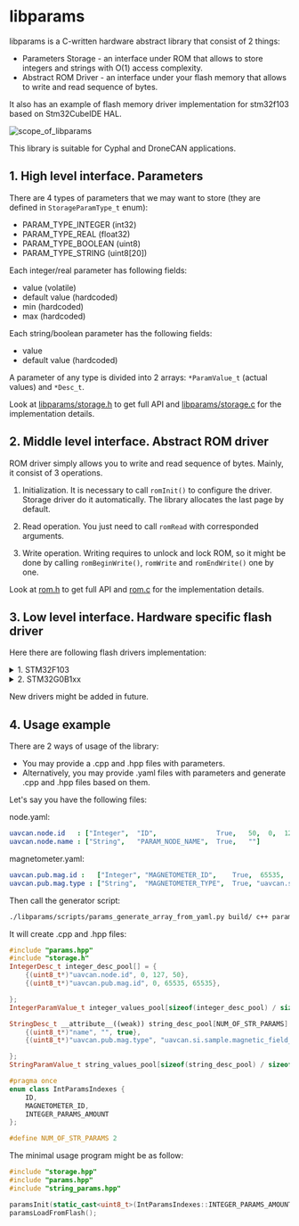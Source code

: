 # libparams

libparams is a C-written hardware abstract library that consist of 2 things:

- Parameters Storage - an interface under ROM that allows to store integers and strings with O(1) access complexity.
- Abstract ROM Driver - an interface under your flash memory that allows to write and read sequence of bytes.

It also has an example of flash memory driver implementation for stm32f103 based on Stm32CubeIDE HAL.

![scope_of_libparams](doc/scope_of_libparams.png?raw=true "scope_of_libparams")

This library is suitable for Cyphal and DroneCAN applications.

## 1. High level interface. Parameters

There are 4 types of parameters that we may want to store (they are defined in `StorageParamType_t` enum):
- PARAM_TYPE_INTEGER (int32)
- PARAM_TYPE_REAL (float32)
- PARAM_TYPE_BOOLEAN (uint8)
- PARAM_TYPE_STRING (uint8[20])

Each integer/real parameter has following fields:
- value (volatile)
- default value (hardcoded)
- min (hardcoded)
- max (hardcoded)

Each string/boolean parameter has the following fields:
- value
- default value (hardcoded)

A parameter of any type is divided into 2 arrays: `*ParamValue_t` (actual values) and `*Desc_t`.

Look at [libparams/storage.h](libparams/storage.h) to get full API and [libparams/storage.c](libparams/storage.c) for the implementation details.

## 2. Middle level interface. Abstract ROM driver

ROM driver simply allows you to write and read sequence of bytes. Mainly, it consist of 3 operations.

1. Initialization. It is necessary to call `romInit()` to configure the driver. Storage driver do it automatically. The library allocates the last page by default.

2. Read operation. You just need to call `romRead` with corresponded arguments.

3. Write operation. Writing requires to unlock and lock ROM, so it might be done by calling `romBeginWrite()`, `romWrite` and `romEndWrite()` one by one.

Look at [rom.h](rom.h) to get full API and [rom.c](rom.c) for the implementation details.

## 3. Low level interface. Hardware specific flash driver

Here there are following flash drivers implementation:

<details>
  <summary>1. STM32F103</summary>

According to [the reference manual](https://www.st.com/resource/en/reference_manual/cd00171190-stm32f101xx-stm32f102xx-stm32f103xx-stm32f105xx-and-stm32f107xx-advanced-arm-based-32-bit-mcus-stmicroelectronics.pdf) STM32F1 has different page size depends on flash size:

| Name | Series | Flash density, KB | Page size, KB |
| ---- | ------ | ----------------- | ------------- |
| Low-density | STM32F101xx, STM32F102xx, STM32F103xx | 16 - 32 | 1 |
| **Medium-density** | STM32F101xx, STM32F102xx, **STM32F103xx** | **64 - 128** | **1** |
| High-density | STM32F101xx, STM32F103xx | 256 - 512 | 2 |
| XL-density | STM32F101xx, STM32F103xx | 768 - 1024 | 2 |
| Connectivity line devices | STM32F105xx, STM32F107xx | any | 1 |

The memory table for stm32f103 with 128 KBytes might rbe represented as below:

| Name    | hex address               | Size        |
| ------- | ------------------------- | ----------- |
| Page 0  | 0x0800 0000 - 0x0800 03FF | 1 KByte     |
| Page 1  | 0x0800 0400 - 0x0800 07FF | 1 KByte     |
| Page 2  | 0x0800 0800 -             | 1 KByte     |
| Page 4  | 0x0800 1000 -             | 1 KByte     |
| Page 8  | 0x0800 2000 -             | 1 KByte     |
| Page 16 | 0x0800 4000 -             | 1 KByte     |
| Page 32 | 0x0800 8000 -             | 1 KByte     |
| Page 63 | 0x0800 FC00 - 0x0800 FFFF | 1 KByte     |
| Page 64 | 0x0801 0000 -             | 1 KByte     |
| Page 127| 0x0801 FC00 - 0x0801 FCFF | 1 KByte     |
| Page 128| 0x0802 0000 -             | 1 KByte     |

</details>

<details>
  <summary>2. STM32G0B1xx</summary>

According to [the reference manual](https://www.st.com/resource/en/reference_manual/rm0444-stm32g0x1-advanced-armbased-32bit-mcus-stmicroelectronics.pdf) STM32G0B1xx has different page size depends on flash size:

Up to 512 Kbytes of Flash memory (Main memory):
- up to 64 Kbytes for STM32G031xx and STM32G041xx / STM32G051xx and
STM32G061xx
- up to 128 Kbytes for STM32G071xx and STM32G081xx
- **up to 512 Kbytes for STM32G0B1xx** and STM32G0C1xx
- Page size: 2 Kbytes
- Subpage size: 512 bytes

So, we have 512 Kbytes dual-bank device.

The main memory is:

| Name          | hex address               | Size        |
| ------------- | ------------------------- | ----------- |
| Page 383      | 0x0807 F804 - 0x0807 FFFF | 2 KByte     |
| Page 258-382  | ...                       | ...         |
| Page 257      | 0x0804 0800 - 0x0804 0FFF | 2 KByte     |
| Page 256      | 0x0804 0000 - 0x0804 07FF | 2 KByte     |
| Page 127      | 0x0803 F800 - 0x0803 FFFF | 2 KByte     |
| Page 2-126    | ...                       | ...         |
| Page 1        | 0x0800 0800 - 0x0800 0FFF | 2 KByte     |
| Page 0        | 0x0800 0000 - 0x0800 07FF | 2 KByte     |

</details>

New drivers might be added in future.

## 4. Usage example

There are 2 ways of usage of the library:
- You may provide a .cpp and .hpp files with parameters.
- Alternatively, you may provide .yaml files with parameters and generate .cpp and .hpp files based on them.

Let's say you have the following files:

node.yaml:

```yaml
uavcan.node.id   : ["Integer",  "ID",               True,   50,  0,  127]
uavcan.node.name : ["String",   "PARAM_NODE_NAME",  True,   ""]
```

magnetometer.yaml:

```yaml
uavcan.pub.mag.id :   ["Integer", "MAGNETOMETER_ID",    True,  65535,  0,  65535]
uavcan.pub.mag.type : ["String",  "MAGNETOMETER_TYPE",  True, "uavcan.si.sample.magnetic_field_strength.Vector3"]
```

Then call the generator script:

```bash
./libparams/scripts/params_generate_array_from_yaml.py build/ c++ params node.yaml magnetometer.yaml
```

It will create .cpp and .hpp files:

```c++
#include "params.hpp"
#include "storage.h"
IntegerDesc_t integer_desc_pool[] = {
    {(uint8_t*)"uavcan.node.id", 0, 127, 50},
    {(uint8_t*)"uavcan.pub.mag.id", 0, 65535, 65535},

};
IntegerParamValue_t integer_values_pool[sizeof(integer_desc_pool) / sizeof(IntegerDesc_t)];

StringDesc_t __attribute__((weak)) string_desc_pool[NUM_OF_STR_PARAMS] = {
    {(uint8_t*)"name", "", true},
    {(uint8_t*)"uavcan.pub.mag.type", "uavcan.si.sample.magnetic_field_strength.Vector3", true},

};
StringParamValue_t string_values_pool[sizeof(string_desc_pool) / sizeof(StringDesc_t)];

```

```c++
#pragma once
enum class IntParamsIndexes {
    ID,
    MAGNETOMETER_ID,
    INTEGER_PARAMS_AMOUNT
};

#define NUM_OF_STR_PARAMS 2

```



The minimal usage program might be as follow:

```c++
#include "storage.hpp"
#include "params.hpp"
#include "string_params.hpp"

paramsInit(static_cast<uint8_t>(IntParamsIndexes::INTEGER_PARAMS_AMOUNT), NUM_OF_STR_PARAMS);
paramsLoadFromFlash();
```
